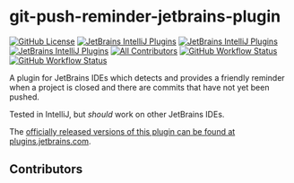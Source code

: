 # git-push-reminder-jetbrains-plugin

[![GitHub License](https://img.shields.io/github/license/ChrisCarini/git-push-reminder-jetbrains-plugin?style=flat-square)](https://github.com/ChrisCarini/git-push-reminder-jetbrains-plugin/blob/main/LICENSE)
[![JetBrains IntelliJ Plugins](https://img.shields.io/jetbrains/plugin/v/19508-git-push-reminder?label=Latest%20Plugin%20Release&style=flat-square)](https://plugins.jetbrains.com/plugin/19508-git-push-reminder)
[![JetBrains IntelliJ Plugins](https://img.shields.io/jetbrains/plugin/r/rating/19508-git-push-reminder?style=flat-square)](https://plugins.jetbrains.com/plugin/19508-git-push-reminder)
[![JetBrains IntelliJ Plugins](https://img.shields.io/jetbrains/plugin/d/19508-git-push-reminder?style=flat-square)](https://plugins.jetbrains.com/plugin/19508-git-push-reminder)
[![All Contributors](https://img.shields.io/github/all-contributors/ChrisCarini/git-push-reminder-jetbrains-plugin?color=ee8449&style=flat-square)](#contributors)
[![GitHub Workflow Status](https://img.shields.io/github/actions/workflow/status/ChrisCarini/git-push-reminder-jetbrains-plugin/build.yml?branch=main&logo=GitHub&style=flat-square)](https://github.com/ChrisCarini/git-push-reminder-jetbrains-plugin/actions/workflows/build.yml)
[![GitHub Workflow Status](https://img.shields.io/github/actions/workflow/status/ChrisCarini/git-push-reminder-jetbrains-plugin/compatibility.yml?branch=main&label=IntelliJ%20Plugin%20Compatibility&logo=GitHub&style=flat-square)](https://github.com/ChrisCarini/git-push-reminder-jetbrains-plugin/actions/workflows/compatibility.yml)

<!-- Plugin description -->
A plugin for JetBrains IDEs which detects and provides a friendly reminder when a project is closed and there are commits that have not yet been pushed.
<!-- Plugin description end -->

Tested in IntelliJ, but _should_ work on other JetBrains IDEs.

The [officially released versions of this plugin can be found at plugins.jetbrains.com](https://plugins.jetbrains.com/plugin/19508-git-push-reminder/).

## Contributors

<!-- ALL-CONTRIBUTORS-LIST:START - Do not remove or modify this section -->
<!-- prettier-ignore-start -->
<!-- markdownlint-disable -->

<!-- markdownlint-restore -->
<!-- prettier-ignore-end -->

<!-- ALL-CONTRIBUTORS-LIST:END -->